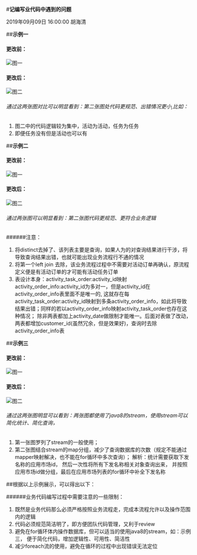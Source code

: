 
#**记编写业代码中遇到的问题**

2019年09月09日 16:00:00 胡海清

##**示例一**
#### **更改前：**

 ![图一](./images/image1.png)
#### **更改后：**

 ![图二](./images/image2.png)
 
###### 通过这两张图对比可以明显看到：第二张图处代码更规范、出错情况更小,比如：
  1. 图二中的代码逻辑较为集中，活动为活动，任务为任务
  2. 即便任务没有但是活动也可以有

##**示例二**
#### **更改前：**

 ![图一](./images/image3.png)
#### **更改后：**

 ![图二](./images/image4.png)

###### 通过两张图可以明显看到：第二张图代码更规范、更符合业务逻辑
######注意：
  1. 将distinct去掉了、该列表主要是查询，如果人为的对查询结果进行干涉，将导致查询结果出错，也就可能出现业务流程行不通的情况
  2. 将第一个left join 去除，该业务流程过程中不需要对活动订单再确认，原流程定义便是有活动订单的才可能有活动任务订单
  3. 表设计本身：activity_task_order:activity_id映射activity_order_info:activity_id为多对一，但是activity_id在activity_order_info表里面不是唯一的,
  这就存在每activity_task_order:activity_id映射到多条activity_order_info，如此将导致结果出错；同样的若以activity_order_info映射activity_task_order也存在这种情况；
  除非两表都加上activity_date做限制才能唯一。后面对表做了改动，两表都增加customer_id(虽然冗余，但是效果好)，查询时去除activity_order_info表

##**示例三**
#### **更改前：**

 ![图一](./images/image5.png)
#### **更改后：**

 ![图二](./images/image6.png)

###### 通过这两张图明显可以看到：两张图都使用了java8的stream，使用stream可以简化统计、简化查询，
  1. 第一张图罗列了stream的一般使用；
  2. 第二张图结合stream的map分组，减少了查询数据库的次数（规定不能通过mapper映射解决，也不能在for循环中多次查询）；
    解析：统计需要获取下发名称的应用市场id， 然后一次性将所有下发名称相关对象查询出来， 并按照应用市场id做分组，最后在应用市场列表的for循环中补全下发名称
  
  
##根据以上示例展示，可以得出以下：
  
######业务代码编写过程中需要注意的一些限制：
  
  1. 既然是业务代码那么必须严格按照业务流程走，完成本流程允许以及操作范围内的逻辑
  2. 代码必须规范简洁明了，即方便团队代码管理，又利于review
  3. 避免在for循环体内操作数据库，但可以适当的使用java8的stream，如：示例三，
  便于简化代码，增加逻辑性、可用性、简洁性
  4. 减少foreach流的使用，避免在循环的过程中出现错误无法定位
  
  